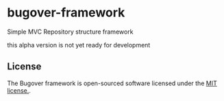 # bugover-framework
Simple MVC Repository structure framework

this alpha version is not yet ready for development

<h2>License</h2
<p>
    The Bugover framework is open-sourced software licensed under the 
    <a href="https://opensource.org/">MIT license.</a>.
</p>
